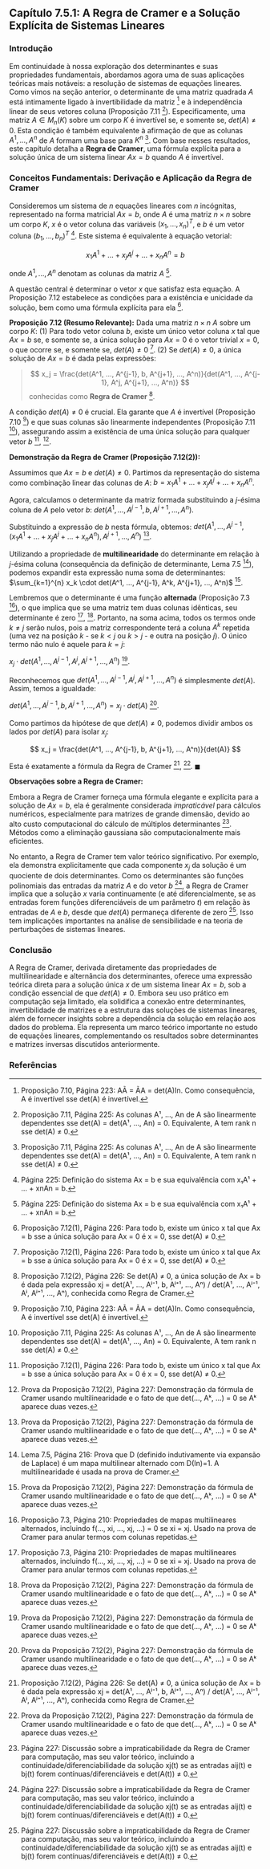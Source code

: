 ## Capítulo 7.5.1: A Regra de Cramer e a Solução Explícita de Sistemas Lineares

### Introdução

Em continuidade à nossa exploração dos determinantes e suas propriedades fundamentais, abordamos agora uma de suas aplicações teóricas mais notáveis: a resolução de sistemas de equações lineares. Como vimos na seção anterior, o determinante de uma matriz quadrada $A$ está intimamente ligado à invertibilidade da matriz [^1] e à independência linear de seus vetores coluna (Proposição 7.11 [^3]). Especificamente, uma matriz $A \in M_n(K)$ sobre um corpo $K$ é invertível se, e somente se, $det(A) \neq 0$. Esta condição é também equivalente à afirmação de que as colunas $A^1, ..., A^n$ de $A$ formam uma base para $K^n$ [^3]. Com base nesses resultados, este capítulo detalha a **Regra de Cramer**, uma fórmula explícita para a solução única de um sistema linear $Ax = b$ quando $A$ é invertível.

### Conceitos Fundamentais: Derivação e Aplicação da Regra de Cramer

Consideremos um sistema de $n$ equações lineares com $n$ incógnitas, representado na forma matricial $Ax = b$, onde $A$ é uma matriz $n \times n$ sobre um corpo $K$, $x$ é o vetor coluna das variáveis $(x_1, ..., x_n)^T$, e $b$ é um vetor coluna $(b_1, ..., b_n)^T$ [^2]. Este sistema é equivalente à equação vetorial:

$$ x_1 A^1 + \dots + x_j A^j + \dots + x_n A^n = b $$

onde $A^1, ..., A^n$ denotam as colunas da matriz $A$ [^2].

A questão central é determinar o vetor $x$ que satisfaz esta equação. A Proposição 7.12 estabelece as condições para a existência e unicidade da solução, bem como uma fórmula explícita para ela [^4].

**Proposição 7.12 (Resumo Relevante):** Dada uma matriz $n \times n$ $A$ sobre um corpo $K$:
(1) Para todo vetor coluna $b$, existe um único vetor coluna $x$ tal que $Ax = b$ se, e somente se, a única solução para $Ax = 0$ é o vetor trivial $x = 0$, o que ocorre se, e somente se, $det(A) \neq 0$ [^4].
(2) Se $det(A) \neq 0$, a única solução de $Ax = b$ é dada pelas expressões:

> $$ x_j = \frac{det(A^1, ..., A^{j-1}, b, A^{j+1}, ..., A^n)}{det(A^1, ..., A^{j-1}, A^j, A^{j+1}, ..., A^n)} $$
> conhecidas como **Regra de Cramer** [^5].

A condição $det(A) \neq 0$ é crucial. Ela garante que $A$ é invertível (Proposição 7.10 [^1]) e que suas colunas são linearmente independentes (Proposição 7.11 [^3]), assegurando assim a existência de uma única solução para qualquer vetor $b$ [^4], [^6].

**Demonstração da Regra de Cramer (Proposição 7.12(2)):**

Assumimos que $Ax = b$ e $det(A) \neq 0$. Partimos da representação do sistema como combinação linear das colunas de $A$:
$b = x_1 A^1 + \dots + x_j A^j + \dots + x_n A^n$.

Agora, calculamos o determinante da matriz formada substituindo a $j$-ésima coluna de $A$ pelo vetor $b$:
$det(A^1, ..., A^{j-1}, b, A^{j+1}, ..., A^n)$.

Substituindo a expressão de $b$ nesta fórmula, obtemos:
$det(A^1, ..., A^{j-1}, (x_1 A^1 + \dots + x_j A^j + \dots + x_n A^n), A^{j+1}, ..., A^n)$ [^6].

Utilizando a propriedade de **multilinearidade** do determinante em relação à $j$-ésima coluna (consequência da definição de determinante, Lema 7.5 [^8]), podemos expandir esta expressão numa soma de determinantes:
$\sum_{k=1}^{n} x_k \cdot det(A^1, ..., A^{j-1}, A^k, A^{j+1}, ..., A^n)$ [^6].

Lembremos que o determinante é uma função **alternada** (Proposição 7.3 [^9]), o que implica que se uma matriz tem duas colunas idênticas, seu determinante é zero [^9], [^6]. Portanto, na soma acima, todos os termos onde $k \neq j$ serão nulos, pois a matriz correspondente terá a coluna $A^k$ repetida (uma vez na posição $k$ - se $k<j$ ou $k>j$ - e outra na posição $j$). O único termo não nulo é aquele para $k = j$:

$x_j \cdot det(A^1, ..., A^{j-1}, A^j, A^{j+1}, ..., A^n)$ [^6].

Reconhecemos que $det(A^1, ..., A^{j-1}, A^j, A^{j+1}, ..., A^n)$ é simplesmente $det(A)$. Assim, temos a igualdade:

$det(A^1, ..., A^{j-1}, b, A^{j+1}, ..., A^n) = x_j \cdot det(A)$ [^6].

Como partimos da hipótese de que $det(A) \neq 0$, podemos dividir ambos os lados por $det(A)$ para isolar $x_j$:

$$ x_j = \frac{det(A^1, ..., A^{j-1}, b, A^{j+1}, ..., A^n)}{det(A)} $$

Esta é exatamente a fórmula da Regra de Cramer [^5], [^6]. $\blacksquare$

**Observações sobre a Regra de Cramer:**

Embora a Regra de Cramer forneça uma fórmula elegante e explícita para a solução de $Ax=b$, ela é geralmente considerada *impraticável* para cálculos numéricos, especialmente para matrizes de grande dimensão, devido ao alto custo computacional do cálculo de múltiplos determinantes [^7]. Métodos como a eliminação gaussiana são computacionalmente mais eficientes.

No entanto, a Regra de Cramer tem valor teórico significativo. Por exemplo, ela demonstra explicitamente que cada componente $x_j$ da solução é um quociente de dois determinantes. Como os determinantes são funções polinomiais das entradas da matriz $A$ e do vetor $b$ [^7], a Regra de Cramer implica que a solução $x$ varia continuamente (e até diferencialmente, se as entradas forem funções diferenciáveis de um parâmetro $t$) em relação às entradas de $A$ e $b$, desde que $det(A)$ permaneça diferente de zero [^7]. Isso tem implicações importantes na análise de sensibilidade e na teoria de perturbações de sistemas lineares.

### Conclusão

A Regra de Cramer, derivada diretamente das propriedades de multilinearidade e alternância dos determinantes, oferece uma expressão teórica direta para a solução única $x$ de um sistema linear $Ax=b$, sob a condição essencial de que $det(A) \neq 0$. Embora seu uso prático em computação seja limitado, ela solidifica a conexão entre determinantes, invertibilidade de matrizes e a estrutura das soluções de sistemas lineares, além de fornecer insights sobre a dependência da solução em relação aos dados do problema. Ela representa um marco teórico importante no estudo de equações lineares, complementando os resultados sobre determinantes e matrizes inversas discutidos anteriormente.

### Referências
[^1]: Proposição 7.10, Página 223: AÃ = ÃA = det(A)In. Como consequência, A é invertível sse det(A) é invertível.
[^2]: Página 225: Definição do sistema Ax = b e sua equivalência com x₁A¹ + ... + xnAn = b.
[^3]: Proposição 7.11, Página 225: As colunas A¹, ..., An de A são linearmente dependentes sse det(A) = det(A¹, ..., An) = 0. Equivalente, A tem rank n sse det(A) ≠ 0.
[^4]: Proposição 7.12(1), Página 226: Para todo b, existe um único x tal que Ax = b sse a única solução para Ax = 0 é x = 0, sse det(A) ≠ 0.
[^5]: Proposição 7.12(2), Página 226: Se det(A) ≠ 0, a única solução de Ax = b é dada pela expressão xj = det(A¹, ..., Aʲ⁻¹, b, Aʲ⁺¹, ..., Aⁿ) / det(A¹, ..., Aʲ⁻¹, Aʲ, Aʲ⁺¹, ..., Aⁿ), conhecida como Regra de Cramer.
[^6]: Prova da Proposição 7.12(2), Página 227: Demonstração da fórmula de Cramer usando multilinearidade e o fato de que det(..., Aᵏ, ...) = 0 se Aᵏ aparece duas vezes.
[^7]: Página 227: Discussão sobre a impraticabilidade da Regra de Cramer para computação, mas seu valor teórico, incluindo a continuidade/diferenciabilidade da solução xj(t) se as entradas aij(t) e bj(t) forem contínuas/diferenciáveis e det(A(t)) ≠ 0.
[^8]: Lema 7.5, Página 216: Prova que D (definido indutivamente via expansão de Laplace) é um mapa multilinear alternado com D(In)=1. A multilinearidade é usada na prova de Cramer.
[^9]: Proposição 7.3, Página 210: Propriedades de mapas multilineares alternados, incluindo f(..., xi, ..., xj, ...) = 0 se xi = xj. Usado na prova de Cramer para anular termos com colunas repetidas.
<!-- END -->